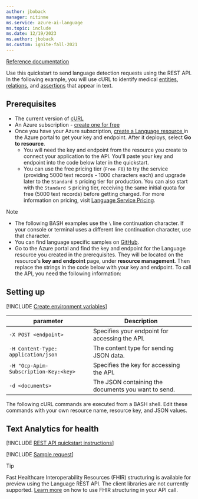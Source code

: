 ```yaml
---
author: jboback
manager: nitinme
ms.service: azure-ai-language
ms.topic: include
ms.date: 12/19/2023
ms.author: jboback
ms.custom: ignite-fall-2021
---
```


[Reference documentation](https://go.microsoft.com/fwlink/?linkid=2239169)

Use this quickstart to send language detection requests using the REST API. In the following example, you will use cURL to identify medical [entities](../../concepts/health-entity-categories.md), [relations](../../concepts/relation-extraction.md), and [assertions](../../concepts/assertion-detection.md) that appear in text.


## Prerequisites

* The current version of [cURL](https://curl.haxx.se/)
* An Azure subscription - [create one for free](https://azure.microsoft.com/free/cognitive-services/)
* Once you have your Azure subscription, <a href="https://portal.azure.com/#create/Microsoft.CognitiveServicesTextAnalytics"  title="Create a Language resource"  target="_blank">create a Language resource </a> in the Azure portal to get your key and endpoint. After it deploys, select **Go to resource**.
    * You will need the key and endpoint from the resource you create to connect your application to the API. You'll paste your key and endpoint into the code below later in the quickstart.
    * You can use the free pricing tier (`Free F0`) to try the service (providing 5000 text records - 1000 characters each) and upgrade later to the `Standard S` pricing tier for production. You can also start with the `Standard S` pricing tier, receiving the same initial quota for free (5000 text records) before getting charged. For more information on pricing, visit [Language Service Pricing](https://azure.microsoft.com/pricing/details/cognitive-services/language-service/).

> [!NOTE]
> * The following BASH examples use the `\` line continuation character. If your console or terminal uses a different line continuation character, use that character.
> * You can find language specific samples on [GitHub](https://github.com/Azure-Samples/cognitive-services-quickstart-code).
> * Go to the Azure portal and find the key and endpoint for the Language resource you created in the prerequisites. They will be located on the resource's **key and endpoint** page, under **resource management**. Then replace the strings in the code below with your key and endpoint.
To call the API, you need the following information:

## Setting up

[!INCLUDE [Create environment variables](../../../includes/environment-variables.md)]



|parameter  |Description  |
|---------|---------|
|`-X POST <endpoint>`     | Specifies your endpoint for accessing the API.        |
|`-H Content-Type: application/json`     | The content type for sending JSON data.          |
|`-H "Ocp-Apim-Subscription-Key:<key>`    | Specifies the key for accessing the API.        |
|`-d <documents>`     | The JSON containing the documents you want to send.         |

The following cURL commands are executed from a BASH shell. Edit these commands with your own resource name, resource key, and JSON values.




## Text Analytics for health

[!INCLUDE [REST API quickstart instructions](../../../includes/rest-api-instructions.md)]

[!INCLUDE [Sample request](request.md)]


> [!TIP]
> Fast Healthcare Interoperability Resources (FHIR) structuring is available for preview using the Language REST API. The client libraries are not currently supported. [Learn more](../../how-to/call-api.md) on how to use FHIR structuring in your API call.
